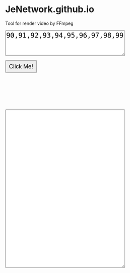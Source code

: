 # JeNetwork.github.io
Tool for render video by FFmpeg
<textarea id="tbx1" style="width:380px; height:80px; font-size:16pt;">90,91,92,93,94,95,96,97,98,99</textarea>
<input type="button" value="Click Me!" onclick="Loto();" style="width:100px; height:40px; font-size:14pt;"/><br/>
<b id="lb1" style="font-size:16pt; color:green;"></b><br/>
<b id="lb2" style="font-size:16pt; color:green;"></b><br/>
<b id="lb6" style="font-size:16pt; color:red;"></b><br/>
<b id="lb3" style="font-size:16pt; color:red;"></b><br/>
<b id="lb4" style="font-size:16pt; color:red;"></b><br/>
<b id="lb5" style="font-size:16pt; color:red;"></b><br/>
<textarea id="tbx2" style="width:380px; height:500px;"></textarea>

<script language="JavaScript" type="text/javascript">
function Loto()
{
  var string = document.getElementById("tbx1").value;
  //var array = string.split(',').map(function(n) {return Number(n);});
  var array = string.split(',');
  var sb="";
  for(let i=0; i<array.length; i++) {	sb+="0"+array[i]+",1"+array[i]+",2"+array[i]+",3"+array[i]+",4"+array[i]+",5"+array[i]+",6"+array[i]+",7"+array[i]+",8"+array[i]+",9"+array[i]+","; }
  var n1 = array.length * 230; var n1s=n1.toString().replace(/\B(?=(\d{3})+\b)/g, ",") + "K";
  var n2 = array.length * 170; var n2s=n2.toString().replace(/\B(?=(\d{3})+\b)/g, ",") + "K";
  var d3=3*n2; var d4=4*n2; var d5=5*n2; var d6=6*n2;
  document.getElementById("tbx2").value = sb;
  document.getElementById("lb1").innerHTML = array.length + " x 230 = " + n1s;
  document.getElementById("lb2").innerHTML = array.length + " x 170 = " + n2s;
  document.getElementById("lb6").innerHTML = n2s + " x 3 = " + d3.toString().replace(/\B(?=(\d{3})+\b)/g, ",") + "K + " + n1s + " = " + (n1+d3).toString().replace(/\B(?=(\d{3})+\b)/g, ",") + "K";
  document.getElementById("lb3").innerHTML = n2s + " x 4 = " + d4.toString().replace(/\B(?=(\d{3})+\b)/g, ",") + "K + " + n1s + " = " + (n1+d4).toString().replace(/\B(?=(\d{3})+\b)/g, ",") + "K";
  document.getElementById("lb4").innerHTML = n2s + " x 5 = " + d5.toString().replace(/\B(?=(\d{3})+\b)/g, ",") + "K + " + n1s + " = " + (n1+d5).toString().replace(/\B(?=(\d{3})+\b)/g, ",") + "K";
  document.getElementById("lb5").innerHTML = n2s + " x 6 = " + d6.toString().replace(/\B(?=(\d{3})+\b)/g, ",") + "K + " + n1s + " = " + (n1+d6).toString().replace(/\B(?=(\d{3})+\b)/g, ",") + "K";
  navigator.clipboard.writeText(sb); // Copy to Clipboard
}
</script>
